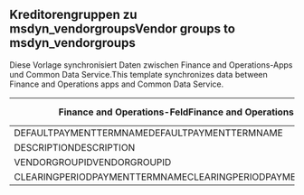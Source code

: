 ## <a name="vendor-groups-to-msdyn_vendorgroups"></a><span data-ttu-id="39961-101">Kreditorengruppen zu msdyn_vendorgroups</span><span class="sxs-lookup"><span data-stu-id="39961-101">Vendor groups to msdyn_vendorgroups</span></span>

<span data-ttu-id="39961-102">Diese Vorlage synchronisiert Daten zwischen Finance and Operations-Apps und Common Data Service.</span><span class="sxs-lookup"><span data-stu-id="39961-102">This template synchronizes data between Finance and Operations apps and Common Data Service.</span></span>

<span data-ttu-id="39961-103">Finance and Operations-Feld</span><span class="sxs-lookup"><span data-stu-id="39961-103">Finance and Operations field</span></span> | <span data-ttu-id="39961-104">Zuordnungstyp</span><span class="sxs-lookup"><span data-stu-id="39961-104">Map type</span></span> | <span data-ttu-id="39961-105">Anderes Dynamics 365-Feld</span><span class="sxs-lookup"><span data-stu-id="39961-105">Other Dynamics 365 field</span></span> | <span data-ttu-id="39961-106">Standardwert</span><span class="sxs-lookup"><span data-stu-id="39961-106">Default value</span></span>
---|---|---|---
<span data-ttu-id="39961-107">DEFAULTPAYMENTTERMNAME</span><span class="sxs-lookup"><span data-stu-id="39961-107">DEFAULTPAYMENTTERMNAME</span></span> | = | <span data-ttu-id="39961-108">msdyn_paymentterms.msdyn_name</span><span class="sxs-lookup"><span data-stu-id="39961-108">msdyn_paymentterms.msdyn_name</span></span> | 
<span data-ttu-id="39961-109">DESCRIPTION</span><span class="sxs-lookup"><span data-stu-id="39961-109">DESCRIPTION</span></span> | = | <span data-ttu-id="39961-110">msdyn_description</span><span class="sxs-lookup"><span data-stu-id="39961-110">msdyn_description</span></span> | 
<span data-ttu-id="39961-111">VENDORGROUPID</span><span class="sxs-lookup"><span data-stu-id="39961-111">VENDORGROUPID</span></span> | = | <span data-ttu-id="39961-112">msdyn_vendorgroup</span><span class="sxs-lookup"><span data-stu-id="39961-112">msdyn_vendorgroup</span></span> | 
<span data-ttu-id="39961-113">CLEARINGPERIODPAYMENTTERMNAME</span><span class="sxs-lookup"><span data-stu-id="39961-113">CLEARINGPERIODPAYMENTTERMNAME</span></span> | = | <span data-ttu-id="39961-114">msdyn_clearingperiodpaymentpermname.msdyn_name</span><span class="sxs-lookup"><span data-stu-id="39961-114">msdyn_clearingperiodpaymentpermname.msdyn_name</span></span> | 
